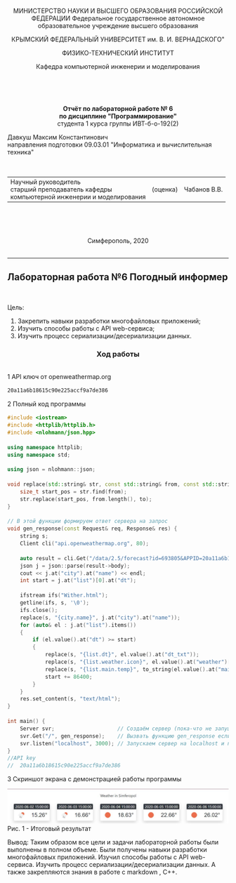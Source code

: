 <p text align = "center">МИНИСТЕРСТВО НАУКИ  И ВЫСШЕГО ОБРАЗОВАНИЯ РОССИЙСКОЙ ФЕДЕРАЦИИ  
Федеральное государственное автономное образовательное учреждение высшего образования  

<p text align = "center">КРЫМСКИЙ ФЕДЕРАЛЬНЫЙ УНИВЕРСИТЕТ им. В. И. ВЕРНАДСКОГО"  

<p text align = "center">ФИЗИКО-ТЕХНИЧЕСКИЙ ИНСТИТУТ  

<p text align = "center">Кафедра компьютерной инженерии и моделирования
</p><br/><br/>
​

<p text align = "center"> 
<b>Отчёт по лабораторной работе № 6<br/> по дисциплине "Программирование"</b>

<br/>
​
студента 1 курса группы ИВТ-б-о-192(2)  

Давкуш Максим Константинович  
направления подготовки 09.03.01 "Информатика и вычислительная техника"  
<br/>
​
<table>

<tr><td>Научный руководитель<br/> старший преподаватель кафедры<br/> компьютерной инженерии и моделирования</td>
<td>(оценка)</td>
<td>Чабанов В.В.</td>
</tr>
</table>
<br/><br/>
​
<p text align = "center">Симферополь, 2020<br><br>
<hr>
<h2>Лабораторная работа №6 Погодный информер</h2>
<br>

Цель:

1. Закрепить навыки разработки многофайловыx приложений;
2. Изучить способы работы с API web-сервиса;
3. Изучить процесс сериализации/десериализации данных.

<h3><p text align = "center">Ход работы</p></h3>
<br>
1 API ключ от openweathermap.org<br>

```html
20a11a6b18615c90e225accf9a7de386
```

2 Полный код программы
```c++
#include <iostream>
#include <httplib/httplib.h>
#include <nlohmann/json.hpp>

using namespace httplib;
using namespace std;

using json = nlohmann::json;

void replace(std::string& str, const std::string& from, const std::string& to){
    size_t start_pos = str.find(from);
    str.replace(start_pos, from.length(), to);
}

// В этой функции формируем ответ сервера на запрос
void gen_response(const Request& req, Response& res) {
    string s;
    Client cli("api.openweathermap.org", 80);
    
    auto result = cli.Get("/data/2.5/forecast?id=693805&APPID=20a11a6b18615c90e225accf9a7de386&units=metric");
    json j = json::parse(result->body);
    cout << j.at("city").at("name") << endl;
    int start = j.at("list")[0].at("dt");

    ifstream ifs("Wither.html");
    getline(ifs, s, '\0');
    ifs.close();
    replace(s, "{city.name}", j.at("city").at("name"));
    for (auto& el : j.at("list").items())
    {
        if (el.value().at("dt") >= start)
        {
            replace(s, "{list.dt}", el.value().at("dt_txt"));
            replace(s, "{list.weather.icon}", el.value().at("weather")[0].at("icon"));
            replace(s, "{list.main.temp}", to_string(el.value().at("main").at("temp")));
            start += 86400;
        }
    }
    res.set_content(s, "text/html"); 
}

int main() {
    Server svr;                    // Создаём сервер (пока-что не запущен)
    svr.Get("/", gen_response);    // Вызвать функцию gen_response если кто-то обратиться к корню "сайта"
    svr.listen("localhost", 3000); // Запускаем сервер на localhost и порту 1234
}
//API key
//  20a11a6b18615c90e225accf9a7de386
```

3 Скриншот экрана с демонстрацией работы программы

<img src = "labimg6/pruff.jpg"></img>Рис. 1 - Итоговый результат

Вывод: Таким образом все цели и задачи лабораторной работы были выполнены в полном объеме. Были получены навыки  разработки многофайловыx приложений. Изучил способы работы с API web-сервиса. Изучить процесс сериализации/десериализации данных. А также закрепляются знания в работе с markdown , C++.